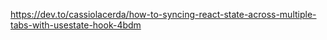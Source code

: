 https://dev.to/cassiolacerda/how-to-syncing-react-state-across-multiple-tabs-with-usestate-hook-4bdm